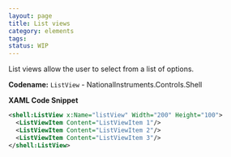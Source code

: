 ```yaml
---
layout: page
title: List views
category: elements
tags:
status: WIP
---
```


List views allow the user to select from a list of options.

**Codename:** `ListView` - NationalInstruments.Controls.Shell

**XAML Code Snippet**
```xml
<shell:ListView x:Name="listView" Width="200" Height="100">
  <ListViewItem Content="ListViewItem 1"/>
  <ListViewItem Content="ListViewItem 2"/>
  <ListViewItem Content="ListViewItem 3"/>
</shell:ListView>
```